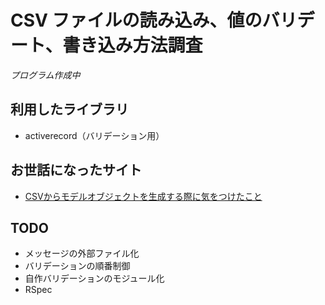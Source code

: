 # CSV ファイルの読み込み、値のバリデート、書き込み方法調査

*プログラム作成中*

## 利用したライブラリ

* activerecord（バリデーション用）

## お世話になったサイト

* [CSVからモデルオブジェクトを生成する際に気をつけたこと](https://techlife.cookpad.com/entry/2016/03/09/210022)

## TODO

* メッセージの外部ファイル化
* バリデーションの順番制御
* 自作バリデーションのモジュール化
* RSpec
